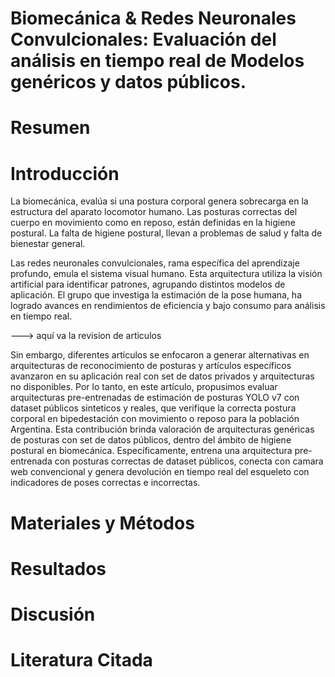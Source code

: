 # Biomecánica & Redes Neuronales Convulcionales: Evaluación del análisis en tiempo real de Modelos genéricos y datos públicos.

# Resumen

# Introducción

La biomecánica, evalúa si una postura corporal genera sobrecarga en la estructura del aparato locomotor humano. Las posturas correctas del cuerpo en movimiento como en reposo, están definidas en la higiene postural. La falta de higiene postural, llevan a problemas de salud y falta de bienestar general.

Las redes neuronales convulcionales, rama específica del aprendizaje profundo, emula el sistema visual humano. Esta arquitectura utiliza la visión artificial para identificar patrones, agrupando distintos modelos de aplicación. El grupo que investiga la estimación de la pose humana, ha logrado avances en rendimientos de eficiencia y bajo consumo para análisis en tiempo real.


---> aquí va la revision de articulos

Sin embargo, diferentes artículos se enfocaron a generar alternativas en arquitecturas de reconocimiento de posturas y artículos específicos avanzaron en su aplicación real con set de datos privados y arquitecturas no disponibles. Por lo tanto, en este artículo, propusimos evaluar arquitecturas pre-entrenadas de estimación de posturas YOLO v7 con dataset públicos sinteticos y reales, que verifique la correcta postura corporal en bipedestación con movimiento o reposo para la población Argentina.
Esta contribución brinda valoración de arquitecturas genéricas de posturas con set de datos públicos, dentro del ámbito de higiene postural en biomecánica.
Específicamente, entrena una arquitectura pre-entrenada con posturas correctas de dataset públicos, conecta con camara web convencional y genera devolución en tiempo real del esqueleto con indicadores de poses correctas e incorrectas.



# Materiales y Métodos

# Resultados

# Discusión

# Literatura Citada